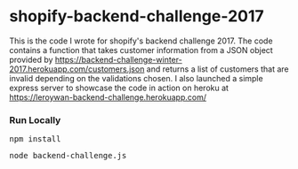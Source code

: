 # shopify-backend-challenge-2017
This is the code I wrote for shopify's backend challenge 2017. The code contains a function that takes customer information from a JSON object provided by https://backend-challenge-winter-2017.herokuapp.com/customers.json and returns a list of customers that are invalid depending on the validations chosen. I also launched a simple express server to showcase the code in action on heroku at https://leroywan-backend-challenge.herokuapp.com/

### Run Locally
<pre>npm install</pre>
<pre>node backend-challenge.js</pre>
